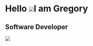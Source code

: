 ﻿# Hello ![](https://user-images.githubusercontent.com/18350557/176309783-0785949b-9127-417c-8b55-ab5a4333674e.gif)I am Gregory
## Software Developer

<a href="http://www.github.com/gregorymikuro"><img src="https://github-readme-streak-stats.herokuapp.com/?user=gregorymikuro&stroke=ffffff&background=1c1917&ring=10b981&fire=10b981&currStreakNum=ffffff&currStreakLabel=10b981&sideNums=ffffff&sideLabels=ffffff&dates=ffffff&hide_border=true" /></a>

